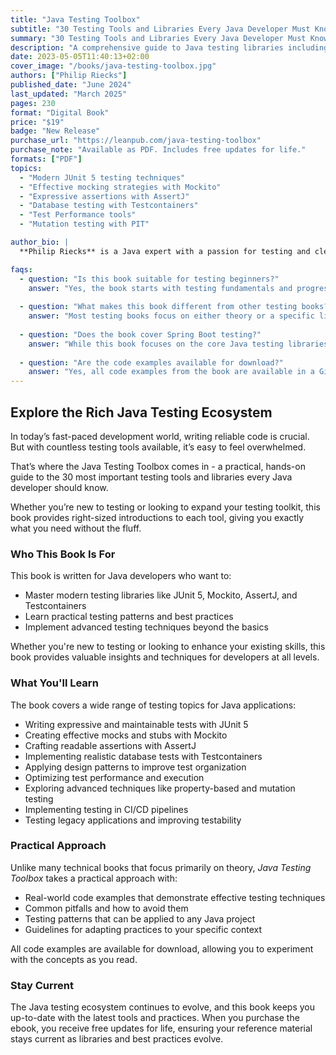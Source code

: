 ```yaml
---
title: "Java Testing Toolbox"
subtitle: "30 Testing Tools and Libraries Every Java Developer Must Know"
summary: "30 Testing Tools and Libraries Every Java Developer Must Know"
description: "A comprehensive guide to Java testing libraries including JUnit 5, Mockito, AssertJ, and TestContainers with real-world examples and best practices"
date: 2023-05-05T11:40:13+02:00
cover_image: "/books/java-testing-toolbox.jpg"
authors: ["Philip Riecks"]
published_date: "June 2024"
last_updated: "March 2025"
pages: 230
format: "Digital Book"
price: "$19"
badge: "New Release"
purchase_url: "https://leanpub.com/java-testing-toolbox"
purchase_note: "Available as PDF. Includes free updates for life."
formats: ["PDF"]
topics:
  - "Modern JUnit 5 testing techniques"
  - "Effective mocking strategies with Mockito"
  - "Expressive assertions with AssertJ"
  - "Database testing with Testcontainers"
  - "Test Performance tools"
  - "Mutation testing with PIT"

author_bio: |
  **Philip Riecks** is a Java expert with a passion for testing and clean code. Through his consulting and teaching work, he has helped dozens of companies implement effective testing strategies. He is a regular speaker at conferences like Spring I/O, Devoxx, and VMWare Explore, where he shares practical insights about testing and software quality.

faqs:
  - question: "Is this book suitable for testing beginners?"
    answer: "Yes, the book starts with testing fundamentals and progressively builds to more advanced topics. If you have basic Java knowledge, you'll be able to follow along and improve your testing skills regardless of your current level."
  
  - question: "What makes this book different from other testing books?"
    answer: "Most testing books focus on either theory or a specific library. The Java Testing Toolbox covers the complete ecosystem of modern Java testing tools with a practical approach, showing how they work together in real-world scenarios."
  
  - question: "Does the book cover Spring Boot testing?"
    answer: "While this book focuses on the core Java testing libraries that are framework-agnostic, it does include examples of how these tools integrate with Spring Boot. For comprehensive Spring Boot testing, check out our dedicated book 'Testing Spring Boot Applications'."
  
  - question: "Are the code examples available for download?"
    answer: "Yes, all code examples from the book are available in a GitHub repository, allowing you to experiment with the concepts as you read."
---
```


## Explore the Rich Java Testing Ecosystem

In today’s fast-paced development world, writing reliable code is crucial. But with countless testing tools available, it’s easy to feel overwhelmed.

That’s where the Java Testing Toolbox comes in - a practical, hands-on guide to the 30 most important testing tools and libraries every Java developer should know.

Whether you’re new to testing or looking to expand your testing toolkit, this book provides right-sized introductions to each tool, giving you exactly what you need without the fluff.

### Who This Book Is For

This book is written for Java developers who want to:

- Master modern testing libraries like JUnit 5, Mockito, AssertJ, and Testcontainers
- Learn practical testing patterns and best practices
- Implement advanced testing techniques beyond the basics

Whether you're new to testing or looking to enhance your existing skills, this book provides valuable insights and techniques for developers at all levels.

### What You'll Learn

The book covers a wide range of testing topics for Java applications:

- Writing expressive and maintainable tests with JUnit 5
- Creating effective mocks and stubs with Mockito
- Crafting readable assertions with AssertJ
- Implementing realistic database tests with Testcontainers
- Applying design patterns to improve test organization
- Optimizing test performance and execution
- Exploring advanced techniques like property-based and mutation testing
- Implementing testing in CI/CD pipelines
- Testing legacy applications and improving testability

### Practical Approach

Unlike many technical books that focus primarily on theory, *Java Testing Toolbox* takes a practical approach with:

- Real-world code examples that demonstrate effective testing techniques
- Common pitfalls and how to avoid them
- Testing patterns that can be applied to any Java project
- Guidelines for adapting practices to your specific context

All code examples are available for download, allowing you to experiment with the concepts as you read.

### Stay Current

The Java testing ecosystem continues to evolve, and this book keeps you up-to-date with the latest tools and practices. When you purchase the ebook, you receive free updates for life, ensuring your reference material stays current as libraries and best practices evolve.

